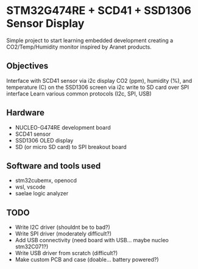 # STM32G474RE + SCD41 + SSD1306 Sensor Display

Simple project to start learning embedded development creating a CO2/Temp/Humidity monitor inspired by Aranet products.

## Objectives

Interface with SCD41 sensor via i2c
display CO2 (ppm), humidity (%), and temperature (C) on the SSD1306 screen via i2c
write to SD card over SPI interface
Learn various common protocols (I2c, SPI, USB)

## Hardware

- NUCLEO-G474RE development board
- SCD41 sensor
- SSD1306 OLED display
- SD (or micro SD card) to SPI breakout board

## Software and tools used

- stm32cubemx, openocd
- wsl, vscode
- saelae logic analyzer

## TODO
- Write I2C driver (shouldnt be to bad?)
- Write SPI driver (moderately difficult?)
- Add USB connectivity (need board with USB... maybe nucleo stm32C071?)
- Write USB driver from scratch (difficult?)
- Make custom PCB and case (doable... battery powered?)